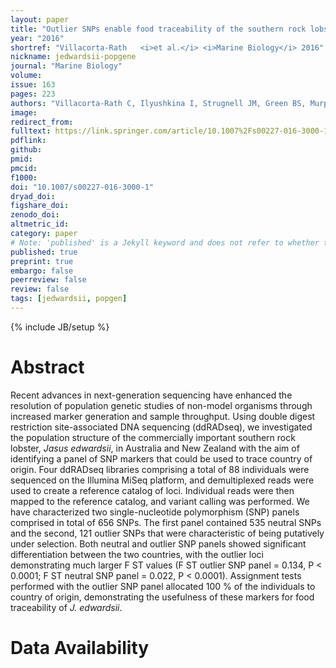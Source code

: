 ```yaml
---
layout: paper
title: "Outlier SNPs enable food traceability of the southern rock lobster, Jasus edwardsii"
year: "2016"
shortref: "Villacorta-Rath   <i>et al.</i> <i>Marine Biology</i> 2016"
nickname: jedwardsii-popgene
journal: "Marine Biology"
volume: 
issue: 163
pages: 223
authors: "Villacorta-Rath C, Ilyushkina I, Strugnell JM, Green BS, Murphy NP, DOYLE SR, Hall NE, Robinson AJ, Bell, JJ"
image: 
redirect_from: 
fulltext: https://link.springer.com/article/10.1007%2Fs00227-016-3000-1
pdflink: 
github: 
pmid: 
pmcid: 
f1000: 
doi: "10.1007/s00227-016-3000-1"
dryad_doi:
figshare_doi: 
zenodo_doi: 
altmetric_id: 
category: paper
# Note: 'published' is a Jekyll keyword and does not refer to whether the paper is published, but rather to whether this Markdown should be part of the rendered site.
published: true
preprint: true
embargo: false	
peerreview: false
review: false
tags: [jedwardsii, popgen]
---
```

{% include JB/setup %}

# Abstract 

Recent advances in next-generation sequencing have enhanced the resolution of population genetic studies of non-model organisms through increased marker generation and sample throughput. Using double digest restriction site-associated DNA sequencing (ddRADseq), we investigated the population structure of the commercially important southern rock lobster, *Jasus edwardsii*, in Australia and New Zealand with the aim of identifying a panel of SNP markers that could be used to trace country of origin. Four ddRADseq libraries comprising a total of 88 individuals were sequenced on the Illumina MiSeq platform, and demultiplexed reads were used to create a reference catalog of loci. Individual reads were then mapped to the reference catalog, and variant calling was performed. We have characterized two single-nucleotide polymorphism (SNP) panels comprised in total of 656 SNPs. The first panel contained 535 neutral SNPs and the second, 121 outlier SNPs that were characteristic of being putatively under selection. Both neutral and outlier SNP panels showed significant differentiation between the two countries, with the outlier loci demonstrating much larger F ST values (F ST outlier SNP panel = 0.134, P < 0.0001; F ST neutral SNP panel = 0.022, P < 0.0001). Assignment tests performed with the outlier SNP panel allocated 100 % of the individuals to country of origin, demonstrating the usefulness of these markers for food traceability of *J. edwardsii*.

# Data Availability




